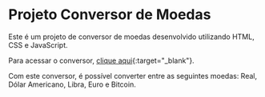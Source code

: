 # Projeto Conversor de Moedas

Este é um projeto de conversor de moedas desenvolvido utilizando HTML, CSS e JavaScript.

Para acessar o conversor, [clique aqui](https://brunoscm7.github.io/projeto-conversor/){:target="_blank"}.

Com este conversor, é possível converter entre as seguintes moedas: Real, Dólar Americano, Libra, Euro e Bitcoin.
